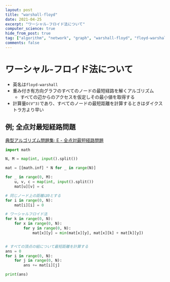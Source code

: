 ```yaml
---
layout: post
title: "warshall-floyd"
date: 2021-04-25
excerpt: "ワーシャル-フロイド法について"
computer_science: true
hide_from_post: true
tag: ["algorithm", "network", "graph", "warshall-floyd", "floyd-warshall", "ワーシャル-フロイド法"]
comments: false
---
```


# ワーシャル-フロイド法について
 - 英名は`floyd-warshall`
 - 重み付き有方向グラフのすべてのノードの最短経路を解くアルゴリズム
   - すべての辺からのアクセスを仮定しその最小値を取得する
 - 計算量`O(V^3)`であり、すべてのノードの最短距離を計算するときはダイクストラ方より早い


## 例; 全点対最短経路問題

[典型アルゴリズム問題集; E - 全点対最短経路問題](https://atcoder.jp/contests/typical-algorithm/tasks/typical_algorithm_e)


```python
import math

N, M = map(int, input().split())

mat = [[math.inf] * N for _ in range(N)]

for _ in range(0, M):
    u, v, c = map(int, input().split())
    mat[u][v] = c

# 同じノード上の距離は0とする
for i in range(0, N):
    mat[i][i] = 0

# ワーシャルフロイド法
for k in range(0, N):
    for x in range(0, N):
        for y in range(0, N):
            mat[x][y] = min(mat[x][y], mat[x][k] + mat[k][y])


# すべての頂点の組について最短距離を計算する
ans = 0
for i in range(0, N):
    for j in range(0, N):
        ans += mat[i][j]

print(ans)
```
